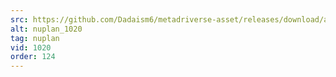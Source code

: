 ```yaml
---
src: https://github.com/Dadaism6/metadriverse-asset/releases/download/assetsv1.0.4/nuplan_1020.mp4
alt: nuplan_1020
tag: nuplan
vid: 1020
order: 124
---
```


